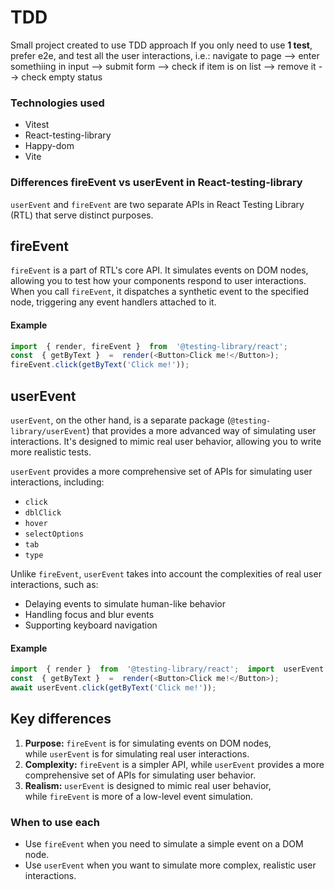# TDD 
Small project created to use TDD approach
If you only need to use **1 test**, prefer e2e, and test all the user interactions, i.e.: navigate to page --> enter somethiing in input --> submit form --> check if item is on list --> remove it -->  check empty status
### Technologies used
- Vitest
- React-testing-library
- Happy-dom
- Vite

### Differences fireEvent vs userEvent in React-testing-library


`userEvent` and `fireEvent` are two separate APIs in React Testing Library (RTL) that serve distinct purposes.

fireEvent
---------

`fireEvent` is a part of RTL's core API. It simulates events on DOM nodes, allowing you to test how your components respond to user interactions. When you call `fireEvent`, it dispatches a synthetic event to the specified node, triggering any event handlers attached to it.

#### Example

```js 
import  { render, fireEvent }  from  '@testing-library/react';
const  { getByText }  =  render(<Button>Click me!</Button>);
fireEvent.click(getByText('Click me!'));
```

userEvent
----------

`userEvent`, on the other hand, is a separate package (`@testing-library/userEvent`) that provides a more advanced way of simulating user interactions. It's designed to mimic real user behavior, allowing you to write more realistic tests.

`userEvent` provides a more comprehensive set of APIs for simulating user interactions, including:

-   `click`
-   `dblClick`
-   `hover`
-   `selectOptions`
-   `tab`
-   `type`

Unlike `fireEvent`, `userEvent` takes into account the complexities of real user interactions, such as:

-   Delaying events to simulate human-like behavior
-   Handling focus and blur events
-   Supporting keyboard navigation

#### Example

```js
import  { render }  from  '@testing-library/react';  import  userEvent  from  '@testing-library/userEvent';
const  { getByText }  =  render(<Button>Click me!</Button>);
await userEvent.click(getByText('Click me!'));
```

Key differences
---------------

1.  **Purpose:** `fireEvent` is for simulating events on DOM nodes, while `userEvent` is for simulating real user interactions.
2.  **Complexity:** `fireEvent` is a simpler API, while `userEvent` provides a more comprehensive set of APIs for simulating user behavior.
3.  **Realism:** `userEvent` is designed to mimic real user behavior, while `fireEvent` is more of a low-level event simulation.

### When to use each

-   Use `fireEvent` when you need to simulate a simple event on a DOM node.
-   Use `userEvent` when you want to simulate more complex, realistic user interactions.